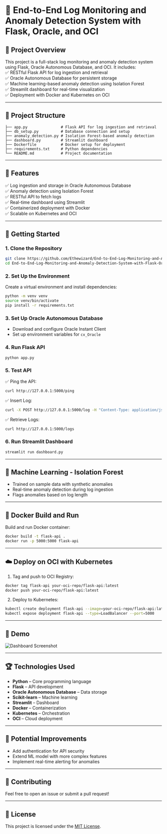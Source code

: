 # 🚀 **End-to-End Log Monitoring and Anomaly Detection System with Flask, Oracle, and OCI**  
 

## 📝 **Project Overview**  
This project is a full-stack log monitoring and anomaly detection system using Flask, Oracle Autonomous Database, and OCI. It includes:  
✅ RESTful Flask API for log ingestion and retrieval  
✅ Oracle Autonomous Database for persistent storage  
✅ Machine learning-based anomaly detection using Isolation Forest  
✅ Streamlit dashboard for real-time visualization  
✅ Deployment with Docker and Kubernetes on OCI  

---

## 📂 **Project Structure**  
```
├── app.py               # Flask API for log ingestion and retrieval
├── db_setup.py          # Database connection and setup
├── anomaly_detection.py # Isolation Forest-based anomaly detection
├── dashboard.py         # Streamlit dashboard
├── Dockerfile           # Docker setup for deployment
├── requirements.txt     # Python dependencies
└── README.md            # Project documentation
```

---

## 🎯 **Features**  
✅ Log ingestion and storage in Oracle Autonomous Database  
✅ Anomaly detection using Isolation Forest  
✅ RESTful API to fetch logs  
✅ Real-time dashboard using Streamlit  
✅ Containerized deployment with Docker  
✅ Scalable on Kubernetes and OCI  

---

## 🚀 **Getting Started**  
### 1. **Clone the Repository**  
```bash
git clone https://github.com/Ethewizard/End-to-End-Log-Monitoring-and-Anomaly-Detection-System-with-Flask-Oracle-and-OCI.git
cd End-to-End-Log-Monitoring-and-Anomaly-Detection-System-with-Flask-Oracle-and-OCI

```

### 2. **Set Up the Environment**  
Create a virtual environment and install dependencies:  
```bash
python -m venv venv
source venv/bin/activate
pip install -r requirements.txt
```

### 3. **Set Up Oracle Autonomous Database**  
- Download and configure Oracle Instant Client  
- Set up environment variables for `cx_Oracle`  

### 4. **Run Flask API**  
```bash
python app.py
```

### 5. **Test API**  
✅ Ping the API:  
```bash
curl http://127.0.0.1:5000/ping
```

✅ Insert Log:  
```bash
curl -X POST http://127.0.0.1:5000/log -H "Content-Type: application/json" -d '{"log_message": "Test log"}'
```

✅ Retrieve Logs:  
```bash
curl http://127.0.0.1:5000/logs
```

### 6. **Run Streamlit Dashboard**  
```bash
streamlit run dashboard.py
```

---

## 🧠 **Machine Learning - Isolation Forest**  
- Trained on sample data with synthetic anomalies  
- Real-time anomaly detection during log ingestion  
- Flags anomalies based on log length  

---

## 🐳 **Docker Build and Run**  
Build and run Docker container:  
```bash
docker build -t flask-api .
docker run -p 5000:5000 flask-api
```

---

## ☁️ **Deploy on OCI with Kubernetes**  
1. Tag and push to OCI Registry:  
```bash
docker tag flask-api your-oci-repo/flask-api:latest
docker push your-oci-repo/flask-api:latest
```

2. Deploy to Kubernetes:  
```bash
kubectl create deployment flask-api --image=your-oci-repo/flask-api:latest
kubectl expose deployment flask-api --type=LoadBalancer --port=5000
```

---

## 📸 **Demo**  
![Dashboard Screenshot](https://via.placeholder.com/800x400?text=Demo+Screenshot)  

---

## 🏆 **Technologies Used**  
- **Python** – Core programming language  
- **Flask** – API development  
- **Oracle Autonomous Database** – Data storage  
- **Scikit-learn** – Machine learning  
- **Streamlit** – Dashboard  
- **Docker** – Containerization  
- **Kubernetes** – Orchestration  
- **OCI** – Cloud deployment  

---

## 🚨 **Potential Improvements**  
- Add authentication for API security  
- Extend ML model with more complex features  
- Implement real-time alerting for anomalies  

---

## 🙌 **Contributing**  
Feel free to open an issue or submit a pull request!  

---

## 📄 **License**  
This project is licensed under the [MIT License](LICENSE).  
